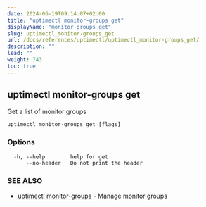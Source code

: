 ```yaml
---
date: 2024-06-19T09:14:07+02:00
title: "uptimectl monitor-groups get"
displayName: "monitor-groups get"
slug: uptimectl_monitor-groups_get
url: /docs/references/uptimectl/uptimectl_monitor-groups_get/
description: ""
lead: ""
weight: 743
toc: true
---
```

## uptimectl monitor-groups get

Get a list of monitor groups

```
uptimectl monitor-groups get [flags]
```

### Options

```
  -h, --help        help for get
      --no-header   Do not print the header
```

### SEE ALSO

* [uptimectl monitor-groups](/docs/references/uptimectl/uptimectl_monitor-groups/)	 - Manage monitor groups

